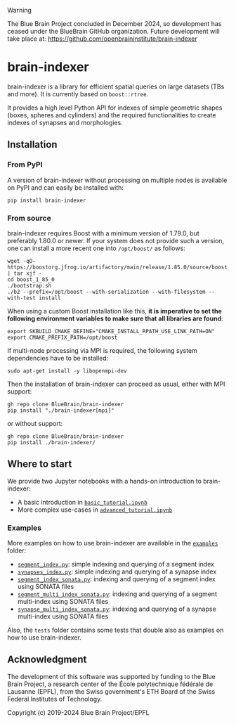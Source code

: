 > [!WARNING]
> The Blue Brain Project concluded in December 2024, so development has ceased under the BlueBrain GitHub organization.
> Future development will take place at: https://github.com/openbraininstitute/brain-indexer

# brain-indexer

brain-indexer is a library for efficient spatial queries on large datasets (TBs
and more). It is currently based on `boost::rtree`.

It provides a high level Python API for indexes of simple geometric shapes
(boxes, spheres and cylinders) and the required functionalities to
create indexes of synapses and morphologies.

## Installation

### From PyPI

A version of brain-indexer without processing on multiple nodes is available on PyPI and
can easily be installed with:
```console
pip install brain-indexer
```

### From source

brain-indexer requires Boost with a minimum version of 1.79.0, but preferably 1.80.0 or
newer.  If your system does not provide such a version, one can install a more recent one
into `/opt/boost/` as follows:
```console
wget -qO- https://boostorg.jfrog.io/artifactory/main/release/1.85.0/source/boost_1_85_0.tar.bz2 | tar xjf -
cd boost_1_85_0
./bootstrap.sh
./b2 --prefix=/opt/boost --with-serialization --with-filesystem --with-test install
```
When using a custom Boost installation like this, **it is imperative to set the following
environment variables to make sure that all libraries are found**:
```console
export SKBUILD_CMAKE_DEFINE="CMAKE_INSTALL_RPATH_USE_LINK_PATH=ON"
export CMAKE_PREFIX_PATH=/opt/boost
```

If multi-node processing via MPI is required, the following system dependencies have to be
installed:
```console
sudo apt-get install -y libopenmpi-dev
```

Then the installation of brain-indexer can proceed as usual, either with MPI support:
```console
gh repo clone BlueBrain/brain-indexer
pip install "./brain-indexer[mpi]"
```
or without support:
```console
gh repo clone BlueBrain/brain-indexer
pip install ./brain-indexer/
```

## Where to start

We provide two Jupyter notebooks with a hands-on introduction to brain-indexer:
- A basic introduction in [`basic_tutorial.ipynb`](./examples/basic_tutorial.ipynb)
- More complex use-cases in [`advanced_tutorial.ipynb`](./examples/advanced_tutorial.ipynb)

### Examples

More examples on how to use brain-indexer are available in the [`examples`](./examples) folder:
- [`segment_index.py`](./examples/segment_index.py): simple indexing and querying of a segment index
- [`synapses_index.py`](./examples/synapses_index.py): simple indexing and querying of a synapse index
- [`segment_index_sonata.py`](./examples/segment_index_sonata.py): indexing and querying of a segment index using SONATA files
- [`segment_multi_index_sonata.py`](./examples/segment_multi_index_sonata.py): indexing and querying of a segment multi-index using SONATA files
- [`synapse_multi_index_sonata.py`](./examples/synapse_multi_index_sonata.py): indexing and querying of a synapse multi-index using SONATA files

Also, the `tests` folder contains some tests that double also as examples on how to use
brain-indexer.

## Acknowledgment

The development of this software was supported by funding to the Blue Brain Project,
a research center of the École polytechnique fédérale de Lausanne (EPFL),
from the Swiss government's ETH Board of the Swiss Federal Institutes of Technology.

Copyright (c) 2019-2024 Blue Brain Project/EPFL
